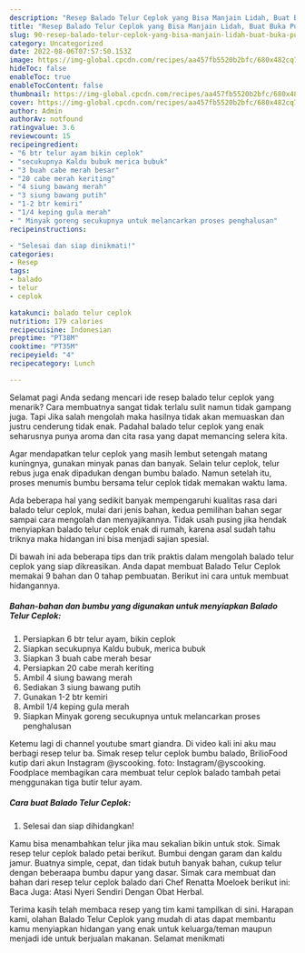 ```yaml
---
description: "Resep Balado Telur Ceplok yang Bisa Manjain Lidah, Buat Buka Puasa Lezat Sekali"
title: "Resep Balado Telur Ceplok yang Bisa Manjain Lidah, Buat Buka Puasa Lezat Sekali"
slug: 90-resep-balado-telur-ceplok-yang-bisa-manjain-lidah-buat-buka-puasa-lezat-sekali
category: Uncategorized
date: 2022-08-06T07:57:50.153Z
image: https://img-global.cpcdn.com/recipes/aa457fb5520b2bfc/680x482cq70/balado-telur-ceplok-foto-resep-utama.jpg
hideToc: false
enableToc: true
enableTocContent: false
thumbnail: https://img-global.cpcdn.com/recipes/aa457fb5520b2bfc/680x482cq70/balado-telur-ceplok-foto-resep-utama.jpg
cover: https://img-global.cpcdn.com/recipes/aa457fb5520b2bfc/680x482cq70/balado-telur-ceplok-foto-resep-utama.jpg
author: Admin
authorAv: notfound
ratingvalue: 3.6
reviewcount: 15
recipeingredient:
- "6 btr telur ayam bikin ceplok"
- "secukupnya Kaldu bubuk merica bubuk"
- "3 buah cabe merah besar"
- "20 cabe merah keriting"
- "4 siung bawang merah"
- "3 siung bawang putih"
- "1-2 btr kemiri"
- "1/4 keping gula merah"
- " Minyak goreng secukupnya untuk melancarkan proses penghalusan"
recipeinstructions:

- "Selesai dan siap dinikmati!"
categories:
- Resep
tags:
- balado
- telur
- ceplok

katakunci: balado telur ceplok 
nutrition: 179 calories
recipecuisine: Indonesian
preptime: "PT38M"
cooktime: "PT35M"
recipeyield: "4"
recipecategory: Lunch

---
```



Selamat pagi Anda sedang mencari ide resep balado telur ceplok yang menarik? Cara membuatnya sangat tidak terlalu sulit namun tidak gampang juga. Tapi Jika salah mengolah maka hasilnya tidak akan memuaskan dan justru cenderung tidak enak. Padahal balado telur ceplok yang enak seharusnya punya aroma dan cita rasa yang dapat memancing selera kita.


Agar mendapatkan telur ceplok yang masih lembut setengah matang kuningnya, gunakan minyak panas dan banyak. Selain telur ceplok, telur rebus juga enak dipadukan dengan bumbu balado. Namun setelah itu, proses menumis bumbu bersama telur ceplok tidak memakan waktu lama.

Ada beberapa hal yang sedikit banyak mempengaruhi kualitas rasa dari balado telur ceplok, mulai dari jenis bahan, kedua pemilihan bahan segar sampai cara mengolah dan menyajikannya. Tidak usah pusing jika hendak menyiapkan balado telur ceplok enak di rumah, karena asal sudah tahu triknya maka hidangan ini bisa menjadi sajian spesial.


Di bawah ini ada beberapa tips dan trik praktis dalam mengolah balado telur ceplok yang siap dikreasikan. Anda dapat membuat Balado Telur Ceplok memakai 9 bahan dan 0 tahap pembuatan. Berikut ini cara untuk membuat hidangannya.

<!--inarticleads1-->

##### Bahan-bahan dan bumbu yang digunakan untuk menyiapkan Balado Telur Ceplok:

1. Persiapkan 6 btr telur ayam, bikin ceplok
1. Siapkan secukupnya Kaldu bubuk, merica bubuk
1. Siapkan 3 buah cabe merah besar
1. Persiapkan 20 cabe merah keriting
1. Ambil 4 siung bawang merah
1. Sediakan 3 siung bawang putih
1. Gunakan 1-2 btr kemiri
1. Ambil 1/4 keping gula merah
1. Siapkan  Minyak goreng secukupnya untuk melancarkan proses penghalusan


Ketemu lagi di channel youtube smart giandra. Di video kali ini aku mau berbagi resep telur ba. Simak resep telur ceplok bumbu balado, BrilioFood kutip dari akun Instagram @yscooking. foto: Instagram/@yscooking. Foodplace membagikan cara membuat telur ceplok balado tambah petai menggunakan tiga butir telur ayam. 

<!--inarticleads2-->

##### Cara buat Balado Telur Ceplok:


1. Selesai dan siap dihidangkan!

Kamu bisa menambahkan telur jika mau sekalian bikin untuk stok. Simak resep telur ceplok balado petai berikut. Bumbui dengan garam dan kaldu jamur. Buatnya simple, cepat, dan tidak butuh banyak bahan, cukup telur dengan beberaapa bumbu dapur yang dasar. Simak cara membuat dan bahan dari resep telur ceplok balado dari Chef Renatta Moeloek berikut ini: Baca Juga: Atasi Nyeri Sendiri Dengan Obat Herbal. 

Terima kasih telah membaca resep yang tim kami tampilkan di sini. Harapan kami, olahan Balado Telur Ceplok yang mudah di atas dapat membantu kamu menyiapkan hidangan yang enak untuk keluarga/teman maupun menjadi ide untuk berjualan makanan. Selamat menikmati
